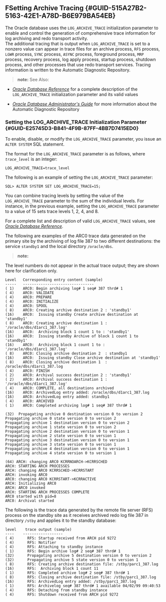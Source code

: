 ## FSetting Archive Tracing {#GUID-515A27B2-5163-42E1-A78D-B6E979BA54EB}

The Oracle database uses the `LOG_ARCHIVE_TRACE` initialization parameter to enable and control the generation of comprehensive trace information for log archiving and redo transport activity. <br>The additional tracing that is output when `LOG_ARCHIVE_TRACE` is set to a nonzero value can appear in trace files for an archive process, `RFS` process, `LGWR` process, `SYNC` process, `ASYNC` process, foreground process, `MRP` process, recovery process, log apply process, startup process, shutdown process, and other processes that use redo transport services. Tracing information is written to the Automatic Diagnostic Repository. 

> **note:** See Also: 

* [*Oracle Database Reference*](https://docs.oracle.com/pls/topic/lookup?ctx=en/database/oracle/oracle-database/23/sbydb&id=REFRN10093) for a complete description of the `LOG_ARCHIVE_TRACE` initialization parameter and its valid values 

* [*Oracle Database Administrator's Guide*](https://docs.oracle.com/pls/topic/lookup?ctx=en/database/oracle/oracle-database/23/sbydb&id=ADMIN11261) for more information about the Automatic Diagnostic Repository 




### Setting the LOG_ARCHIVE_TRACE Initialization Parameter {#GUID-E25745D3-B841-4F9B-87FF-4BB7D7415ED0}

To enable, disable, or modify the `LOG_ARCHIVE_TRACE` parameter, you issue an `ALTER SYSTEM` SQL statement. 

The format for the `LOG_ARCHIVE_TRACE` parameter is as follows, where *`trace_level`* is an integer: 
```
LOG_ARCHIVE_TRACE=trace_level
```


The following is an example of setting the `LOG_ARCHIVE_TRACE` parameter: 
```
SQL> ALTER SYSTEM SET LOG_ARCHIVE_TRACE=15;
```


You can combine tracing levels by setting the value of the `LOG_ARCHIVE_TRACE` parameter to the sum of the individual levels. For instance, in the previous example, setting the `LOG_ARCHIVE_TRACE` parameter to a value of 15 sets trace levels 1, 2, 4, and 8. 

For a complete list and description of valid `LOG_ARCHIVE_TRACE` values, see [*Oracle Database Reference*](https://docs.oracle.com/pls/topic/lookup?ctx=en/database/oracle/oracle-database/23/sbydb&id=REFRN10093). 

The following are examples of the ARC0 trace data generated on the primary site by the archiving of log file 387 to two different destinations: the service `standby1` and the local directory `/oracle/dbs`. 

> **note:** 

The level numbers do not appear in the actual trace output; they are shown here for clarification only.
```
Level   Corresponding entry content (sample)
-----   --------------------------------
( 1)    ARC0: Begin archiving log# 1 seq# 387 thrd# 1
( 4)    ARC0: VALIDATE
( 4)    ARC0: PREPARE
( 4)    ARC0: INITIALIZE
( 4)    ARC0: SPOOL
( 8)    ARC0: Creating archive destination 2 : 'standby1'
(16)    ARC0:  Issuing standby Create archive destination at 'standby1'
( 8)    ARC0: Creating archive destination 1 : '/oracle/dbs/d1arc1_387.log'
(16)    ARC0:  Archiving block 1 count 1 to : 'standby1'
(16)    ARC0:  Issuing standby Archive of block 1 count 1 to 'standby1'
(16)    ARC0:  Archiving block 1 count 1 to :  '/oracle/dbs/d1arc1_387.log'
( 8)    ARC0: Closing archive destination 2  : standby1
(16)    ARC0:  Issuing standby Close archive destination at 'standby1'
( 8)    ARC0: Closing archive destination 1  :  /oracle/dbs/d1arc1_387.log
( 4)    ARC0: FINISH
( 2)    ARC0: Archival success destination 2 : 'standby1'
( 2)    ARC0: Archival success destination 1 : '/oracle/dbs/d1arc1_387.log'
( 4)    ARC0: COMPLETE, all destinations archived
(16)    ARC0: ArchivedLog entry added: /oracle/dbs/d1arc1_387.log
(16)    ARC0: ArchivedLog entry added: standby1
( 4)    ARC0: ARCHIVED
( 1)    ARC0: Completed archiving log# 1 seq# 387 thrd# 1

(32)  Propagating archive 0 destination version 0 to version 2
Propagating archive 0 state version 0 to version 2
Propagating archive 1 destination version 0 to version 2
Propagating archive 1 state version 0 to version 2
Propagating archive 2 destination version 0 to version 1
Propagating archive 2 state version 0 to version 1
Propagating archive 3 destination version 0 to version 1
Propagating archive 3 state version 0 to version 1
Propagating archive 4 destination version 0 to version 1
Propagating archive 4 state version 0 to version 1

(64) ARCH: changing ARC0 KCRRNOARCH->KCRRSCHED
ARCH: STARTING ARCH PROCESSES
ARCH: changing ARC0 KCRRSCHED->KCRRSTART
ARCH: invoking ARC0
ARC0: changing ARC0 KCRRSTART->KCRRACTIVE
ARCH: Initializing ARC0
ARCH: ARC0 invoked
ARCH: STARTING ARCH PROCESSES COMPLETE
ARC0 started with pid=8
ARC0: Archival started
```


The following is the trace data generated by the remote file server (RFS) process on the standby site as it receives archived redo log file 387 in directory `/stby` and applies it to the standby database: 
```
level    trace output (sample)
----    ------------------
( 4)      RFS: Startup received from ARCH pid 9272
( 4)      RFS: Notifier
( 4)      RFS: Attaching to standby instance
( 1)      RFS: Begin archive log# 2 seq# 387 thrd# 1
(32)      Propagating archive 5 destination version 0 to version 2
(32)      Propagating archive 5 state version 0 to version 1
( 8)      RFS: Creating archive destination file: /stby/parc1_387.log
(16)      RFS:  Archiving block 1 count 11
( 1)      RFS: Completed archive log# 2 seq# 387 thrd# 1
( 8)      RFS: Closing archive destination file: /stby/parc1_387.log
(16)      RFS: ArchivedLog entry added: /stby/parc1_387.log
( 1)      RFS: Archivelog seq# 387 thrd# 1 available 04/02/99 09:40:53
( 4)      RFS: Detaching from standby instance
( 4)      RFS: Shutdown received from ARCH pid 9272
```
